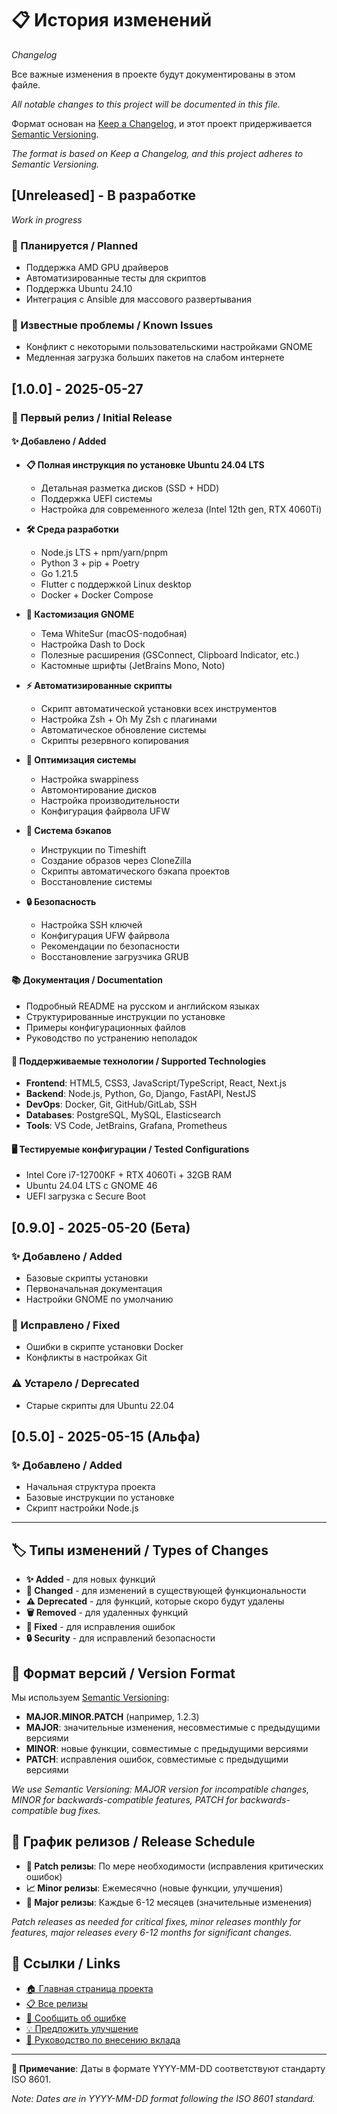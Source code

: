 # 📋 История изменений
*Changelog*

Все важные изменения в проекте будут документированы в этом файле.

*All notable changes to this project will be documented in this file.*

Формат основан на [Keep a Changelog](https://keepachangelog.com/en/1.0.0/), и этот проект придерживается [Semantic Versioning](https://semver.org/spec/v2.0.0.html).

*The format is based on Keep a Changelog, and this project adheres to Semantic Versioning.*

## [Unreleased] - В разработке
*Work in progress*

### 🚀 Планируется / Planned
- Поддержка AMD GPU драйверов
- Автоматизированные тесты для скриптов
- Поддержка Ubuntu 24.10
- Интеграция с Ansible для массового развертывания

### 🐛 Известные проблемы / Known Issues
- Конфликт с некоторыми пользовательскими настройками GNOME
- Медленная загрузка больших пакетов на слабом интернете

## [1.0.0] - 2025-05-27

### 🎉 Первый релиз / Initial Release

#### ✨ Добавлено / Added
- **📋 Полная инструкция по установке Ubuntu 24.04 LTS**
  - Детальная разметка дисков (SSD + HDD)
  - Поддержка UEFI системы
  - Настройка для современного железа (Intel 12th gen, RTX 4060Ti)

- **🛠️ Среда разработки**
  - Node.js LTS + npm/yarn/pnpm
  - Python 3 + pip + Poetry
  - Go 1.21.5
  - Flutter с поддержкой Linux desktop
  - Docker + Docker Compose

- **🎨 Кастомизация GNOME**
  - Тема WhiteSur (macOS-подобная)
  - Настройка Dash to Dock
  - Полезные расширения (GSConnect, Clipboard Indicator, etc.)
  - Кастомные шрифты (JetBrains Mono, Noto)

- **⚡ Автоматизированные скрипты**
  - Скрипт автоматической установки всех инструментов
  - Настройка Zsh + Oh My Zsh с плагинами
  - Автоматическое обновление системы
  - Скрипты резервного копирования

- **🔧 Оптимизация системы**
  - Настройка swappiness
  - Автомонтирование дисков
  - Настройка производительности
  - Конфигурация файрвола UFW

- **💾 Система бэкапов**
  - Инструкции по Timeshift
  - Создание образов через CloneZilla
  - Скрипты автоматического бэкапа проектов
  - Восстановление системы

- **🔒 Безопасность**
  - Настройка SSH ключей
  - Конфигурация UFW файрвола
  - Рекомендации по безопасности
  - Восстановление загрузчика GRUB

#### 📚 Документация / Documentation
- Подробный README на русском и английском языках
- Структурированные инструкции по установке
- Примеры конфигурационных файлов
- Руководство по устранению неполадок

#### 🎯 Поддерживаемые технологии / Supported Technologies
- **Frontend**: HTML5, CSS3, JavaScript/TypeScript, React, Next.js
- **Backend**: Node.js, Python, Go, Django, FastAPI, NestJS
- **DevOps**: Docker, Git, GitHub/GitLab, SSH
- **Databases**: PostgreSQL, MySQL, Elasticsearch
- **Tools**: VS Code, JetBrains, Grafana, Prometheus

#### 🖥️ Тестируемые конфигурации / Tested Configurations
- Intel Core i7-12700KF + RTX 4060Ti + 32GB RAM
- Ubuntu 24.04 LTS с GNOME 46
- UEFI загрузка с Secure Boot

## [0.9.0] - 2025-05-20 (Бета)

### ✨ Добавлено / Added
- Базовые скрипты установки
- Первоначальная документация
- Настройки GNOME по умолчанию

### 🐛 Исправлено / Fixed
- Ошибки в скрипте установки Docker
- Конфликты в настройках Git

### ⚠️ Устарело / Deprecated
- Старые скрипты для Ubuntu 22.04

## [0.5.0] - 2025-05-15 (Альфа)

### ✨ Добавлено / Added
- Начальная структура проекта
- Базовые инструкции по установке
- Скрипт настройки Node.js

---

## 🏷️ Типы изменений / Types of Changes

- **✨ Added** - для новых функций
- **🔄 Changed** - для изменений в существующей функциональности
- **⚠️ Deprecated** - для функций, которые скоро будут удалены
- **🗑️ Removed** - для удаленных функций
- **🐛 Fixed** - для исправления ошибок
- **🔒 Security** - для исправлений безопасности

## 📝 Формат версий / Version Format

Мы используем [Semantic Versioning](https://semver.org/):
- **MAJOR.MINOR.PATCH** (например, 1.2.3)
- **MAJOR**: значительные изменения, несовместимые с предыдущими версиями
- **MINOR**: новые функции, совместимые с предыдущими версиями
- **PATCH**: исправления ошибок, совместимые с предыдущими версиями

*We use Semantic Versioning: MAJOR version for incompatible changes, MINOR for backwards-compatible features, PATCH for backwards-compatible bug fixes.*

## 📅 График релизов / Release Schedule

- **🔄 Patch релизы**: По мере необходимости (исправления критических ошибок)
- **📈 Minor релизы**: Ежемесячно (новые функции, улучшения)
- **🚀 Major релизы**: Каждые 6-12 месяцев (значительные изменения)

*Patch releases as needed for critical fixes, minor releases monthly for features, major releases every 6-12 months for significant changes.*

## 🔗 Ссылки / Links

- [🏠 Главная страница проекта](../../)
- [📋 Все релизы](../../releases)
- [🐛 Сообщить об ошибке](../../issues/new?template=bug_report.md)
- [💡 Предложить улучшение](../../issues/new?template=feature_request.md)
- [🤝 Руководство по внесению вклада](CONTRIBUTING.md)

---

**📌 Примечание**: Даты в формате YYYY-MM-DD соответствуют стандарту ISO 8601.

*Note: Dates are in YYYY-MM-DD format following the ISO 8601 standard.*